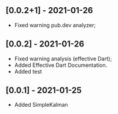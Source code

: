 ## [0.0.2+1] - 2021-01-26
- Fixed warning pub.dev analyzer;

## [0.0.2] - 2021-01-26
- Fixed warning analysis (effective Dart);
- Added Effective Dart Documentation.
- Added test

## [0.0.1] - 2021-01-25
- Added SimpleKalman
